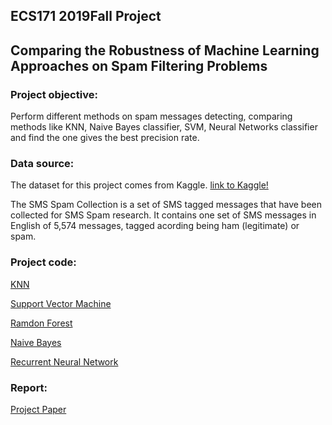 ##  ECS171 2019Fall Project 

## Comparing the Robustness of Machine Learning Approaches on Spam Filtering Problems

### Project objective: 
Perform different methods on spam messages detecting, comparing methods like KNN, Naive Bayes classifier, SVM, Neural Networks classifier and find the one gives the best precision rate.

### Data source:    
The dataset for this project comes from Kaggle. [link to Kaggle!](https://www.kaggle.com/uciml/sms-spam-collection-dataset) 

The SMS Spam Collection is a set of SMS tagged messages that have been collected for SMS Spam research. It contains one set of SMS messages in English of 5,574 messages, tagged acording being ham (legitimate) or spam.  

### Project code:    
[KNN](https://github.com/ECS171-Project/Final-project/blob/master/SVC%20and%20KNN.ipynb) 

[Support Vector Machine](https://github.com/ECS171-Project/Final-project/blob/master/SVC%20and%20KNN.ipynb) 

[Ramdon Forest](https://github.com/ECS171-Project/Final-project/blob/master/SVC%20and%20KNN.ipynb)  

[Naive Bayes](https://github.com/ECS171-Project/Final-project/blob/master/NaiiveBayes.ipynb)  

[Recurrent Neural Network](https://github.com/ECS171-Project/Final-project/blob/master/Spam%20Classifier%20with%20ANN.ipynb)  

### Report:
[Project Paper](https://github.com/Zamiko/Final-project/blob/master/Machine_Learning_Approaches_to_Spam_Filtering_Problems%20(8).pdf) 
